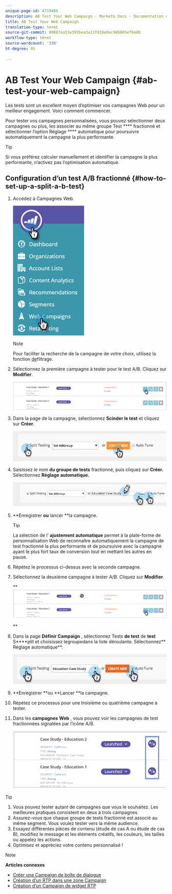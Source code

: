 ```yaml
---
unique-page-id: 4719404
description: AB Test Your Web Campaign - Marketo Docs - Documentation du produit
title: AB Test Your Web Campaign
translation-type: tm+mt
source-git-commit: 00887ea53e395bea3a11fd28e0ac98b085ef6ed8
workflow-type: tm+mt
source-wordcount: '330'
ht-degree: 0%

---
```



# AB Test Your Web Campaign {#ab-test-your-web-campaign}

Les tests sont un excellent moyen d’optimiser vos campagnes Web pour un meilleur engagement. Voici comment commencer.

Pour tester vos campagnes personnalisées, vous pouvez sélectionner deux campagnes ou plus, les associer au même groupe Test **** fractionné et sélectionner l’option Réglage **** automatique pour poursuivre automatiquement la campagne la plus performante.

>[!TIP]
>
>Si vous préférez calculer manuellement et identifier la campagne la plus performante, n’activez pas l’optimisation automatique.

## Configuration d’un test A/B fractionné {#how-to-set-up-a-split-a-b-test}

1. Accédez à Campagnes Web.

   ![](assets/web-campaigns-hand-2.jpg)

   >[!NOTE]
   >
   >Pour faciliter la recherche de la campagne de votre choix, utilisez la fonction [de](filter-web-campaigns.md)filtrage.

1. Sélectionnez la première campagne à tester pour le test A/B. Cliquez sur **Modifier**.

   ![](assets/image2016-11-4-13-3a46-3a37.png)

1. Dans la page de la campagne, sélectionnez **Scinder le test** et cliquez sur **Créer**.

   ![](assets/image2014-11-26-16-3a47-3a18.png)

1. Saisissez le nom **du groupe de tests** fractionné, puis cliquez sur **Créer.** Sélectionnez **Réglage automatique.**

   ![](assets/image2014-11-26-16-3a52-3a24.png)

1. **Enregistrer **ou** lancer **la campagne.

   >[!TIP]
   >
   >La sélection de l’ **ajustement automatique** permet à la plate-forme de personnalisation Web de reconnaître automatiquement la campagne de test fractionné la plus performante et de poursuivre avec la campagne ayant le plus fort taux de conversion tout en mettant les autres en pause.

1. Répétez le processus ci-dessus avec la seconde campagne.
1. Sélectionnez la deuxième campagne à tester A/B. Cliquez sur **Modifier**.

   ** ![](assets/image2016-11-4-13-3a51-3a39.png)

   **

1. Dans la page **Définir Campaign** , sélectionnez Tests **de test** de **test** S****plit et choisissez legroupedans la liste déroulante. Sélectionnez** Réglage automatique**.

   ![](assets/image2014-11-26-17-3a2-3a17.png)

1. **Enregistrer **ou **Lancer **la campagne.
1. Répétez ce processus pour une troisième ou quatrième campagne à tester.
1. Dans les **campagnes** **Web** , vous pouvez voir les campagnes de test fractionnées signalées par l’icône A/B.

   ![](assets/image2016-11-4-13-3a55-3a5.png)

>[!TIP]
>
>1. Vous pouvez tester autant de campagnes que vous le souhaitez. Les meilleures pratiques consistent en deux à trois campagnes
>1. Assurez-vous que chaque groupe de tests fractionné est associé au même segment. Vous voulez tester vers la même audience.
>1. Essayez différentes pièces de contenu (étude de cas A ou étude de cas B), modifiez le message et les éléments créatifs, les couleurs, les tailles ou appelez les actions.
>1. Optimisez et appréciez votre contenu personnalisé !

>



>[!NOTE]
>
>**Articles connexes**
>
>* [Créer une Campaign de boîte de dialogue](create-a-new-dialog-web-campaign.md)
>* [Création d’un RTP dans une zone Campaign](create-a-new-in-zone-web-campaign.md)
>* [Création d’un Campaign de widget RTP](create-a-new-widget-web-campaign.md)

>



